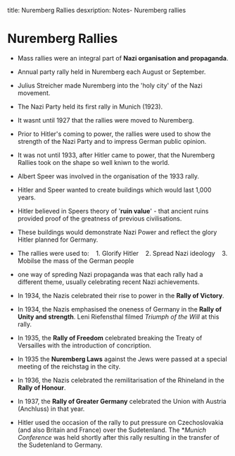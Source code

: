 title: Nuremberg Rallies
desxription: Notes- Nuremberg rallies

# Nuremberg Rallies

- Mass rallies were an integral part of **Nazi organisation and propaganda**.

- Annual party rally held in Nuremberg each August or September.

- Julius Streicher made Nuremberg into the 'holy city' of the Nazi movement.

- The Nazi Party held its first rally in Munich (1923).

- It wasnt until 1927 that the rallies were moved to Nuremberg.

- Prior to Hitler's coming to power, the rallies were used to show the strength of the Nazi Party and to impress German public opinion.

- It was not until 1933, after Hitler came to power, that the Nuremberg Rallies took on the shape so well kniwn to the world.

- Albert Speer was involved in the organisation of the 1933 rally.

- Hitler and Speer wanted to create buildings which would last 1,000 years.

- Hitler believed in Speers theory of '**ruin value**' - that ancient ruins provided proof of the greatness of previous civilisations.

- These buildings would demonstrate Nazi Power and reflect the glory Hitler planned for Germany.

- The rallies were used to:
&nbsp;&nbsp;&nbsp;1. Glorify Hitler
&nbsp;&nbsp;&nbsp;2. Spread Nazi ideology
&nbsp;&nbsp;&nbsp;3. Mobilse the mass of the German people

- one way of spreding Nazi propaganda was that each rally had a different theme, usually celebrating recent Nazi achievements.

- In 1934, the Nazis celebrated their rise to power in the **Rally of Victory**.

- In 1934, the Nazis emphasised the oneness of Germany in the **Rally of Unity and strength**. Leni Riefensthal filmed *Triumph of the Will* at this rally.

- In 1935, the **Rally of Freedom** celebrated breaking the Treaty of Versailles with the introduction of concription.

- In 1935 the **Nuremberg Laws** against the Jews were passed at a special meeting of the reichstag in the city.

- In 1936, the Nazis celebrated the remilitarisation of the Rhineland in the **Rally of Honour**.

- In 1937, the **Rally of Greater Germany** celebrated the Union with Austria (Anchluss) in that year.

- Hitler used the occasion of the rally to put pressure on Czechoslovakia (and also Britain and France) over the Sudetenland. The **Munich Conference* was held shortly after this rally resulting in the transfer of the Sudetenland to Germany.
